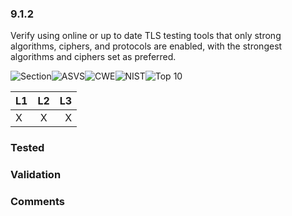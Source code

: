 ### 9.1.2 
Verify using online or up to date TLS testing tools that only strong algorithms, ciphers, and protocols are enabled, with the strongest algorithms and ciphers set as preferred.

![Section](https://img.shields.io/badge/V9-green.svg)![ASVS](https://img.shields.io/badge/ASVS-9.1.2-blue.svg)![CWE](https://img.shields.io/badge/CWE-326-red.svg)![NIST](https://img.shields.io/badge/NIST--important.svg)![Top 10](https://img.shields.io/badge/OWASP%20Top%20Ten%202007-A8-lightgray.svg)

| L1| L2| L3|
| --|:--:|-:|
| X | X | X |

### Tested

### Validation

### Comments

        
